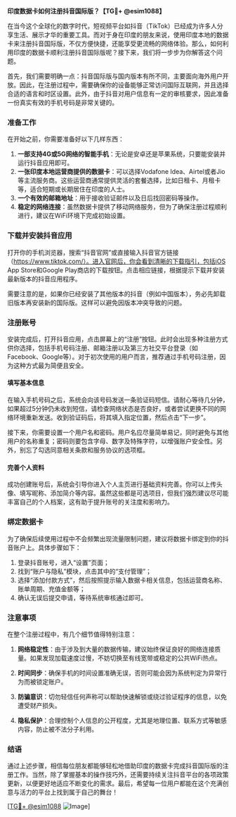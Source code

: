 **印度数据卡如何注册抖音国际版？【TG💪+ @esim1088】**

在当今这个全球化的数字时代，短视频平台如抖音（TikTok）已经成为许多人分享生活、展示才华的重要工具。而对于身在印度的朋友来说，使用印度本地的数据卡来注册抖音国际版，不仅方便快捷，还能享受更流畅的网络体验。那么，如何利用印度的数据卡顺利注册抖音国际版呢？接下来，我们将一步步为你解答这个问题。

首先，我们需要明确一点：抖音国际版与国内版本有所不同，主要面向海外用户开放。因此，在注册过程中，需要确保你的设备能够正常访问国际互联网，并且选择合适的语言和时区设置。此外，由于抖音对用户信息有一定的审核要求，因此准备一份真实有效的手机号码是非常关键的。

### **准备工作**
在开始之前，你需要准备好以下几样东西：
1. **一部支持4G或5G网络的智能手机**：无论是安卓还是苹果系统，只要能安装并运行抖音应用即可。
2. **一张印度本地运营商提供的数据卡**：可以选择Vodafone Idea、Airtel或者Jio等主流服务商。这些运营商通常提供灵活的套餐选择，比如日租卡、月租卡等，适合短期或长期居住在印度的人士。
3. **一个有效的邮箱地址**：用于接收验证邮件以及日后找回密码等操作。
4. **稳定的网络连接**：虽然数据卡提供了移动网络服务，但为了确保注册过程顺利进行，建议在WiFi环境下完成初始设置。

### **下载并安装抖音应用**
打开你的手机浏览器，搜索“抖音官网”或直接输入抖音官方链接（https://www.tiktok.com/）。进入官网后，你会看到清晰的下载指引，包括iOS App Store和Google Play商店的下载按钮。点击相应链接，根据提示下载并安装最新版本的抖音应用程序。

需要注意的是，如果你已经安装了其他版本的抖音（例如中国版本），务必先卸载旧版本再安装新的国际版。这样可以避免因版本冲突导致的问题。

### **注册账号**
安装完成后，打开抖音应用，点击屏幕上的“注册”按钮。此时会出现多种注册方式供你选择，包括手机号码注册、邮箱注册以及第三方社交平台登录（如Facebook、Google等）。对于初次使用的用户而言，推荐通过手机号码注册，因为这种方式最为简便且安全。

#### **填写基本信息**
在输入手机号码之后，系统会向该号码发送一条验证码短信。请耐心等待几分钟，如果超过5分钟仍未收到短信，请检查网络状态是否良好，或者尝试更换不同的网络环境重新发送。收到验证码后，将其填入指定位置，然后点击“下一步”。

接下来，你需要设置一个用户名和密码。用户名应尽量简单易记，同时避免与其他用户的名称重复；密码则要包含字母、数字及特殊字符，以增强账户安全性。另外，别忘了勾选同意相关条款和服务协议的选项框。

#### **完善个人资料**
成功创建账号后，系统会引导你进入个人主页进行基础资料完善。你可以上传头像、填写昵称、添加简介等内容。虽然这些都是可选项目，但我们强烈建议尽可能丰富自己的个人档案，这有助于提升账号的关注度和影响力。

### **绑定数据卡**
为了确保后续使用过程中不会频繁出现流量限制问题，建议将数据卡绑定到你的抖音账户上。具体步骤如下：

1. 登录抖音账号，进入“设置”页面；
2. 找到“账户与隐私”模块，点击其中的“支付管理”；
3. 选择“添加付款方式”，然后按照提示输入数据卡相关信息，包括运营商名称、账单周期、充值金额等；
4. 确认无误后提交申请，等待系统审核通过即可。

### **注意事项**
在整个注册过程中，有几个细节值得特别注意：

1. **网络稳定性**：由于涉及到大量的数据传输，建议始终保证良好的网络连接质量。如果发现加载速度过慢，不妨切换至有线宽带或稳定的公共WiFi热点。
   
2. **时间同步**：确保手机的时间设置准确无误，否则可能会因为系统判定为异常行为而被锁定账户。

3. **防骗意识**：切勿轻信任何声称可以帮助快速解锁或绕过验证程序的信息，以免遭受财产损失。

4. **隐私保护**：合理控制个人信息的公开程度，尤其是地理位置、联系方式等敏感内容，防止被不法分子利用。

### **结语**
通过上述步骤，相信每位朋友都能够轻松地借助印度的数据卡完成抖音国际版的注册工作。当然，除了掌握基本的操作技巧外，还需要持续关注抖音平台的各项政策更新，以便更好地适应不断变化的需求。最后，希望每一位用户都能在这个充满创意与活力的平台上找到属于自己的舞台！

[[TG💪+ @esim1088](https://t.me/s/esim1088) ![Image](https://i.postimg.cc/4NQfJmqS/Snipaste-2025-05-13-00-14-12.png)]